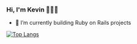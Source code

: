 ### Hi, I'm Kevin 👨🏽‍💻

- 🌱 I’m currently building Ruby on Rails projects

[![Top Langs](https://github-readme-stats.vercel.app/api/top-langs/?username=sevinchek&layout=compact)](https://github.com/sevinchek/github-readme-stats)
